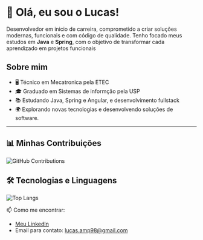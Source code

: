 # 👋 Olá, eu sou o Lucas!  

<p align="left">
Desenvolvedor em inicio de carreira, comprometido a criar soluções modernas, funcionais e com código de qualidade.
Tenho focado meus estudos em <strong>Java</strong> e <strong>Spring</strong>, com o objetivo de transformar cada aprendizado em projetos funcionais
</p>

## Sobre mim

- 🖥️ Técnico em Mecatronica pela ETEC  
- 🎓 Graduado em Sistemas de informção pela USP
- 📚 Estudando Java, Spring e Angular, e desenvolvimento fullstack
- 🌍 Explorando novas tecnologias e desenvolvendo soluções de software.
---


## 📊 Minhas Contribuições

![GitHub Contributions](https://github-readme-stats.vercel.app/api?username=luka-martins&show_icons=true&theme=github_dark)

## 🛠️ Tecnologias e Linguagens

![Top Langs](https://github-readme-stats.vercel.app/api/top-langs/?username=luka-martins&layout=compact&theme=github_dark&hide_border=true )


📫 Como me encontrar:  
- [Meu LinkedIn](https://www.linkedin.com/in/lucas-alexandre-martins-dos-praseres-26602b193)  
- Email para contato: lucas.amp98@gmail.com
